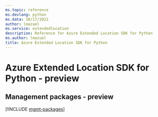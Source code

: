 ```yaml
---
ms.topic: reference
ms.devlang: python
ms.data: 10/17/2022
author: lmazuel
ms.service: extendedlocation
description: Reference for Azure Extended Location SDK for Python
ms.author: lmazuel
title: Azure Extended Location SDK for Python
---
```

# Azure Extended Location SDK for Python - preview

## Management packages - preview
[!INCLUDE [mgmt-packages](extended-location-mgmt-index.md)]